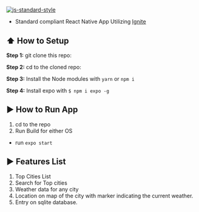 #  
[![js-standard-style](https://img.shields.io/badge/code%20style-standard-brightgreen.svg?style=flat)](http://standardjs.com/)

* Standard compliant React Native App Utilizing [Ignite](https://github.com/infinitered/ignite)

## :arrow_up: How to Setup

**Step 1:** git clone this repo:

**Step 2:** cd to the cloned repo:

**Step 3:** Install the Node modules with `yarn` or `npm i`

**Step 4:** Install expo with `$ npm i expo -g`


## :arrow_forward: How to Run App

1. cd to the repo
2. Run Build for either OS
  * run `expo start`

## :arrow_forward: Features List

1. Top Cities List
2. Search for Top cities
3. Weather data for any city
4. Location on map of the city with marker indicating the current weather.
5. Entry on sqlite database.
